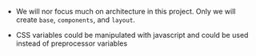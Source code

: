 * We will nor focus much on architecture in this project. Only we will create `base`, `components`, and `layout`.

* CSS variables could be manipulated with javascript and could be used instead of preprocessor variables